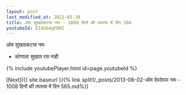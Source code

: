 ```yaml
---
layout: post
last_modified_at: 2021-03-30
title: ओम सुखसकटया नमः - 1008 दिनों की तपस्या में दिन 566
youtubeId: EI4G64gFDRI
---
```

 
 
 ओम सुखसकटया नमः  
 
 -  कोणाला सुखात रस नाही 
 
  
 
  
 
 
 
 
 
 


{% include youtubePlayer.html id=page.youtubeId %}
 
[Next]({{ site.baseurl }}{% link  split1/_posts/2013-08-02-ओम देवदेवया नमः - 1008 दिनों की तपस्या में दिन 565.md%})
 
